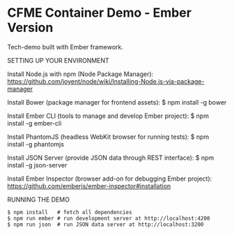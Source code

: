 CFME Container Demo - Ember Version
====================================

Tech-demo built with Ember framework.


SETTING UP YOUR ENVIRONMENT

Install Node.js with npm (Node Package Manager):
    https://github.com/joyent/node/wiki/Installing-Node.js-via-package-manager

Install Bower (package manager for frontend assets):
    $ npm install -g bower

Install Ember CLI (tools to manage and develop Ember project):
    $ npm install -g ember-cli

Install PhantomJS (headless WebKit browser for running tests):
    $ npm install -g phantomjs

Install JSON Server (provide JSON data through REST interface):
    $ npm install -g json-server

Install Ember Inspector (browser add-on for debugging Ember project):
    https://github.com/emberjs/ember-inspector#installation


RUNNING THE DEMO

    $ npm install   # fetch all dependencies
    $ npm run ember # run development server at http://localhost:4200
    $ npm run json  # run JSON data server at http://localhost:3200

